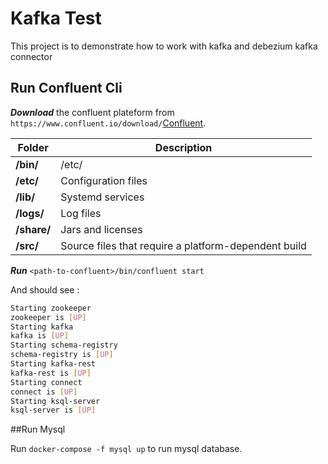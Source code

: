 # Kafka Test

This project is to demonstrate how to work with kafka and debezium kafka connector

## Run Confluent Cli

_**Download**_ the confluent plateform from `https://www.confluent.io/download/`[Confluent](https://www.confluent.io/download/).

| Folder | Description 
|---|---|
**/bin/** | /etc/ 
**/etc/** | Configuration files
**/lib/** | Systemd services
**/logs/** | Log files
**/share/** | Jars and licenses
**/src/** | Source files that require a platform-dependent build

_**Run**_ `<path-to-confluent>/bin/confluent start`

And should see : 

```sh
Starting zookeeper
zookeeper is [UP]
Starting kafka
kafka is [UP]
Starting schema-registry
schema-registry is [UP]
Starting kafka-rest
kafka-rest is [UP]
Starting connect
connect is [UP]
Starting ksql-server
ksql-server is [UP]
```

##Run Mysql

Run `docker-compose -f mysql up` to run mysql database.
